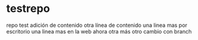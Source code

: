 # testrepo
repo test
adición de contenido
otra línea de contenido
una linea mas por escritorio
una linea mas en la web
ahora otra más
otro cambio
con branch
